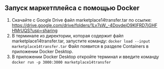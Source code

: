 ## Запуск маркетплейса с помощью Docker

1. Скачайте с Google Drive файл marketplace14transfer.tar по ссылке: <https://drive.google.com/drive/folders/1Lv7sW_-4DovdejO9KlFRD7jGHFHMrUQS?usp=sharing>
2. В терминале из директории, которая содержит файл marketplace14transfer.tar, запустите команду:
   ```docker load --input marketplace14transfer.tar```
  Файл появится в разделе Containers в приложении Docker Desktop.
3. В приложении Docker Desktop откройте терминал и введите команду
   ```docker run -p 3000:3000 marketplace14transfer```

